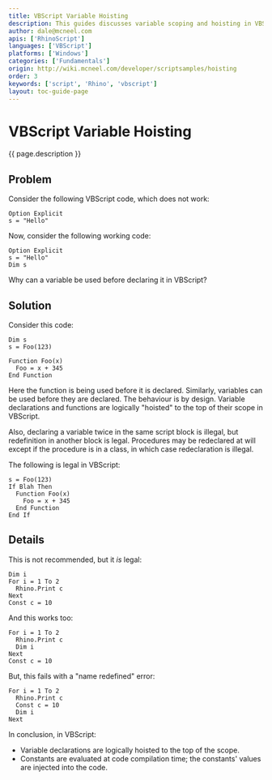 ```yaml
---
title: VBScript Variable Hoisting
description: This guides discusses variable scoping and hoisting in VBScript.
author: dale@mcneel.com
apis: ['RhinoScript']
languages: ['VBScript']
platforms: ['Windows']
categories: ['Fundamentals']
origin: http://wiki.mcneel.com/developer/scriptsamples/hoisting
order: 3
keywords: ['script', 'Rhino', 'vbscript']
layout: toc-guide-page
---
```


# VBScript Variable Hoisting

{{ page.description }}

## Problem

Consider the following VBScript code, which does not work:

```vbnet
Option Explicit
s = "Hello"
```

Now, consider the following working code:

```vbnet
Option Explicit
s = "Hello"
Dim s
```

Why can a variable be used before declaring it in VBScript?

## Solution

Consider this code:

```vbnet
Dim s
s = Foo(123)

Function Foo(x)
  Foo = x + 345
End Function
```

Here the function is being used before it is declared.  Similarly, variables can be used before they are declared. The behaviour is by design.  Variable declarations and functions are logically "hoisted" to the top of their scope in VBScript.

Also, declaring a variable twice in the same script block is illegal, but redefinition in another block is legal.  Procedures may be redeclared at will except if the procedure is in a class, in which case redeclaration is illegal.

The following is legal in VBScript:

```vbnet
s = Foo(123)
If Blah Then
  Function Foo(x)
    Foo = x + 345
  End Function
End If
```

## Details

This is not recommended, but it *is* legal:

```vbnet
Dim i
For i = 1 To 2
  Rhino.Print c
Next
Const c = 10
```

And this works too:

```vbnet
For i = 1 To 2
  Rhino.Print c
  Dim i
Next
Const c = 10
```

But, this fails with a "name redefined" error:

```vbnet
For i = 1 To 2
  Rhino.Print c
  Const c = 10
  Dim i
Next
```

In conclusion, in VBScript:

- Variable declarations are logically hoisted to the top of the scope.
- Constants are evaluated at code compilation time; the constants' values are injected into the code.
